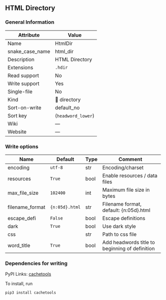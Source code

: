 ## HTML Directory

### General Information

| Attribute       | Value              |
| --------------- | ------------------ |
| Name            | HtmlDir            |
| snake_case_name | html_dir           |
| Description     | HTML Directory     |
| Extensions      | `.hdir`            |
| Read support    | No                 |
| Write support   | Yes                |
| Single-file     | No                 |
| Kind            | 📁 directory        |
| Sort-on-write   | default_no         |
| Sort key        | (`headword_lower`) |
| Wiki            | ―                  |
| Website         | ―                  |

### Write options

| Name            | Default        | Type | Comment                                        |
| --------------- | -------------- | ---- | ---------------------------------------------- |
| encoding        | `utf-8`        | str  | Encoding/charset                               |
| resources       | `True`         | bool | Enable resources / data files                  |
| max_file_size   | `102400`       | int  | Maximum file size in bytes                     |
| filename_format | `{n:05d}.html` | str  | Filename format, default: {n:05d}.html         |
| escape_defi     | `False`        | bool | Escape definitions                             |
| dark            | `True`         | bool | Use dark style                                 |
| css             |                | str  | Path to css file                               |
| word_title      | `True`         | bool | Add headwords title to beginning of definition |


### Dependencies for writing

PyPI Links: [cachetools](https://pypi.org/project/cachetools)

To install, run
```sh
pip3 install cachetools
```


